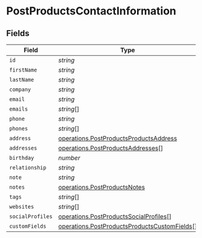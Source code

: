 # PostProductsContactInformation


## Fields

| Field                                                                                                        | Type                                                                                                         | Required                                                                                                     | Description                                                                                                  |
| ------------------------------------------------------------------------------------------------------------ | ------------------------------------------------------------------------------------------------------------ | ------------------------------------------------------------------------------------------------------------ | ------------------------------------------------------------------------------------------------------------ |
| `id`                                                                                                         | *string*                                                                                                     | :heavy_minus_sign:                                                                                           | N/A                                                                                                          |
| `firstName`                                                                                                  | *string*                                                                                                     | :heavy_minus_sign:                                                                                           | N/A                                                                                                          |
| `lastName`                                                                                                   | *string*                                                                                                     | :heavy_minus_sign:                                                                                           | N/A                                                                                                          |
| `company`                                                                                                    | *string*                                                                                                     | :heavy_minus_sign:                                                                                           | N/A                                                                                                          |
| `email`                                                                                                      | *string*                                                                                                     | :heavy_minus_sign:                                                                                           | N/A                                                                                                          |
| `emails`                                                                                                     | *string*[]                                                                                                   | :heavy_minus_sign:                                                                                           | N/A                                                                                                          |
| `phone`                                                                                                      | *string*                                                                                                     | :heavy_minus_sign:                                                                                           | N/A                                                                                                          |
| `phones`                                                                                                     | *string*[]                                                                                                   | :heavy_minus_sign:                                                                                           | N/A                                                                                                          |
| `address`                                                                                                    | [operations.PostProductsProductsAddress](../../models/operations/postproductsproductsaddress.md)             | :heavy_minus_sign:                                                                                           | N/A                                                                                                          |
| `addresses`                                                                                                  | [operations.PostProductsAddresses](../../models/operations/postproductsaddresses.md)[]                       | :heavy_minus_sign:                                                                                           | N/A                                                                                                          |
| `birthday`                                                                                                   | *number*                                                                                                     | :heavy_minus_sign:                                                                                           | N/A                                                                                                          |
| `relationship`                                                                                               | *string*                                                                                                     | :heavy_minus_sign:                                                                                           | N/A                                                                                                          |
| `note`                                                                                                       | *string*                                                                                                     | :heavy_minus_sign:                                                                                           | N/A                                                                                                          |
| `notes`                                                                                                      | [operations.PostProductsNotes](../../models/operations/postproductsnotes.md)                                 | :heavy_minus_sign:                                                                                           | N/A                                                                                                          |
| `tags`                                                                                                       | *string*[]                                                                                                   | :heavy_minus_sign:                                                                                           | N/A                                                                                                          |
| `websites`                                                                                                   | *string*[]                                                                                                   | :heavy_minus_sign:                                                                                           | N/A                                                                                                          |
| `socialProfiles`                                                                                             | [operations.PostProductsSocialProfiles](../../models/operations/postproductssocialprofiles.md)[]             | :heavy_minus_sign:                                                                                           | N/A                                                                                                          |
| `customFields`                                                                                               | [operations.PostProductsProductsCustomFields](../../models/operations/postproductsproductscustomfields.md)[] | :heavy_minus_sign:                                                                                           | N/A                                                                                                          |